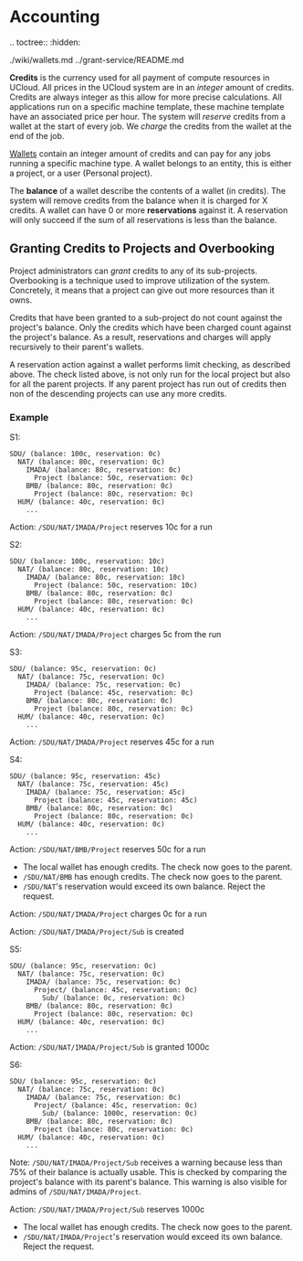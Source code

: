 # Accounting

.. toctree::
  :hidden:
  
  ./wiki/wallets.md
  ../grant-service/README.md

__Credits__ is the currency used for all payment of compute resources in UCloud. All prices in the UCloud system are
in an _integer_ amount of credits. Credits are always integer as this allow for more precise calculations. All
applications run on a specific machine template, these machine template have an associated price per hour. The system 
will _reserve_ credits from a wallet at the start of every job. We _charge_ the credits from the wallet at the end of
the job.

[Wallets](wiki/wallets.md) contain an integer amount of credits and can pay for any jobs running a specific
machine type. A wallet belongs to an entity, this is either a project, or a user (Personal project).

The __balance__ of a wallet describe the contents of a wallet (in credits). The system will remove credits from the 
balance when it is charged for X credits. A wallet can have 0 or more __reservations__ against it. A reservation will 
only succeed if the sum of all reservations is less than the balance.

## Granting Credits to Projects and Overbooking

Project administrators can _grant_ credits to any of its sub-projects. Overbooking is a technique used to improve 
utilization of the system. Concretely, it means that a project can give out more resources than it owns. 

Credits that have been granted to a sub-project do not count against the project's balance. Only the credits which have
been charged count against the project's balance. As a result, reservations and charges will apply recursively to their
parent's wallets.

A reservation action against a wallet performs limit checking, as described above. The check listed above, is not only
run for the local project but also for all the parent projects. If any parent project has run out of credits then
non of the descending projects can use any more credits.

### Example

S1:

```text
SDU/ (balance: 100c, reservation: 0c)
  NAT/ (balance: 80c, reservation: 0c)
    IMADA/ (balance: 80c, reservation: 0c)
      Project (balance: 50c, reservation: 0c)
    BMB/ (balance: 80c, reservation: 0c)
      Project (balance: 80c, reservation: 0c)
  HUM/ (balance: 40c, reservation: 0c)
    ...
```

Action: `/SDU/NAT/IMADA/Project` reserves 10c for a run

S2:

```text
SDU/ (balance: 100c, reservation: 10c)
  NAT/ (balance: 80c, reservation: 10c)
    IMADA/ (balance: 80c, reservation: 10c)
      Project (balance: 50c, reservation: 10c)
    BMB/ (balance: 80c, reservation: 0c)
      Project (balance: 80c, reservation: 0c)
  HUM/ (balance: 40c, reservation: 0c)
    ...
```

Action: `/SDU/NAT/IMADA/Project` charges 5c from the run

S3:

```text
SDU/ (balance: 95c, reservation: 0c)
  NAT/ (balance: 75c, reservation: 0c)
    IMADA/ (balance: 75c, reservation: 0c)
      Project (balance: 45c, reservation: 0c)
    BMB/ (balance: 80c, reservation: 0c)
      Project (balance: 80c, reservation: 0c)
  HUM/ (balance: 40c, reservation: 0c)
    ...
```

Action: `/SDU/NAT/IMADA/Project` reserves 45c for a run

S4:

```text
SDU/ (balance: 95c, reservation: 45c)
  NAT/ (balance: 75c, reservation: 45c)
    IMADA/ (balance: 75c, reservation: 45c)
      Project (balance: 45c, reservation: 45c)
    BMB/ (balance: 80c, reservation: 0c)
      Project (balance: 80c, reservation: 0c)
  HUM/ (balance: 40c, reservation: 0c)
    ...
```

Action: `/SDU/NAT/BMB/Project` reserves 50c for a run

- The local wallet has enough credits. The check now goes to the parent.
- `/SDU/NAT/BMB` has enough credits. The check now goes to the parent.
- `/SDU/NAT`'s reservation would exceed its own balance. Reject the request.

Action: `/SDU/NAT/IMADA/Project` charges 0c for a run

Action: `/SDU/NAT/IMADA/Project/Sub` is created

S5:

```text
SDU/ (balance: 95c, reservation: 0c)
  NAT/ (balance: 75c, reservation: 0c)
    IMADA/ (balance: 75c, reservation: 0c)
      Project/ (balance: 45c, reservation: 0c)
        Sub/ (balance: 0c, reservation: 0c)
    BMB/ (balance: 80c, reservation: 0c)
      Project (balance: 80c, reservation: 0c)
  HUM/ (balance: 40c, reservation: 0c)
    ...
```

Action: `/SDU/NAT/IMADA/Project/Sub` is granted 1000c

S6:

```text
SDU/ (balance: 95c, reservation: 0c)
  NAT/ (balance: 75c, reservation: 0c)
    IMADA/ (balance: 75c, reservation: 0c)
      Project/ (balance: 45c, reservation: 0c)
        Sub/ (balance: 1000c, reservation: 0c)
    BMB/ (balance: 80c, reservation: 0c)
      Project (balance: 80c, reservation: 0c)
  HUM/ (balance: 40c, reservation: 0c)
    ...
```

Note: `/SDU/NAT/IMADA/Project/Sub` receives a warning because less than 75% of their balance is actually usable.
This is checked by comparing the project's balance with its parent's balance. This warning is also visible for admins of
`/SDU/NAT/IMADA/Project`.

Action: `/SDU/NAT/IMADA/Project/Sub` reserves 1000c

- The local wallet has enough credits. The check now goes to the parent.
- `/SDU/NAT/IMADA/Project`'s reservation would exceed its own balance. Reject the request.
